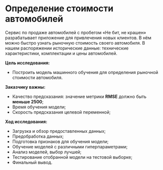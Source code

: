 # Определение стоимости автомобилей

Сервис по продаже автомобилей с пробегом «Не бит, не крашен» разрабатывает приложение для привлечения новых клиентов. В нём можно быстро узнать рыночную стоимость своего автомобиля. В нашем распоряжении исторические данные: технические характеристики, комплектации и цены автомобилей. 

**Цель исследования:**
- Построить модель машинного обучения для определения рыночной стоимости автомобиля. 

**Заказчику важны:**
- Качество предсказания: значение метрики **RMSE** должно быть **меньше 2500**;
- Время обучения модели;
- Скорость предсказания целевой переменной;


**Ход исследования:**
- Загрузка и обзор предоставленных данных;
- Предобработка данных;
- Подготовка признаков для обучения модели;
- Обучение моделей с различными гиперпараметрами;
- Анализ моделей, выбор лучшей;
- Тестирование отобранной модели на тестовой выборке;
- Финальный вывод.
